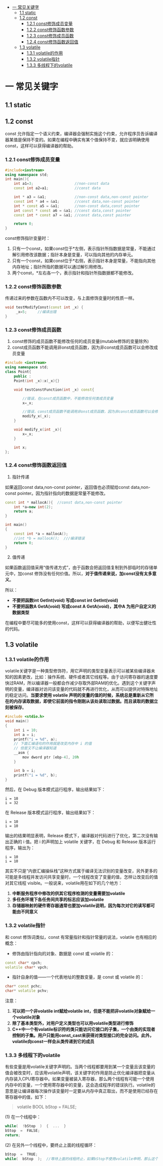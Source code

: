 <!-- TOC -->

- [一 常见关键字](#一-常见关键字)
    - [1.1 static](#11-static)
    - [1.2 const](#12-const)
        - [1.2.1 const修饰成员变量](#121-const修饰成员变量)
        - [1.2.2 const修饰函数参数](#122-const修饰函数参数)
        - [1.2.3 const修饰成员函数](#123-const修饰成员函数)
        - [1.2.4 const修饰函数返回值](#124-const修饰函数返回值)
    - [1.3 volatile](#13-volatile)
        - [1.3.1 volatile的作用](#131-volatile的作用)
        - [1.3.2 volatile指针](#132-volatile指针)
        - [1.3.3 多线程下的volatile](#133-多线程下的volatile)

<!-- /TOC -->

# 一 常见关键字

## 1.1 static



## 1.2 const

const 允许指定一个语义约束，编译器会强制实施这个约束，允许程序员告诉编译器某值是保持不变的。如果在编程中确实有某个值保持不变，就应该明确使用const，这样可以获得编译器的帮助。

### 1.2.1 const修饰成员变量

```C++
#include<iostream>
using namespace std;
int main(){
    int a1=3;                   //non-const data
    const int a2=a1;            //const data

    int * a3 = &a1;             //non-const data,non-const pointer
    const int * a4 = &a1;       //const data,non-const pointer
    int * const a5 = &a1;       //non-const data,const pointer
    int const * const a6 = &a1; //const data,const pointer
    const int * const a7 = &a1; //const data,const pointer

    return 0;
}
```

const修饰指针变量时：

 1. 只有一个const，如果const位于*左侧，表示指针所指数据是常量，不能通过解引用修改该数据；指针本身是变量，可以指向其他的内存单元。
 2. 只有一个const，如果const位于*右侧，表示指针本身是常量，不能指向其他内存地址；指针所指的数据可以通过解引用修改。
 3. 两个const，*左右各一个，表示指针和指针所指数据都不能修改。

### 1.2.2 const修饰函数参数

传递过来的参数在函数内不可以改变，与上面修饰变量时的性质一样。

```C++
void testModifyConst(const int _x) {
     _x=5;　　　//编译出错
}
```

### 1.2.3 const修饰成员函数

1. const修饰的成员函数不能修改任何的成员变量(mutable修饰的变量除外)
2. const成员函数不能调用非onst成员函数，因为非const成员函数可以会修改成员变量

```C++
#include <iostream>
using namespace std;
class Point{
    public :
    Point(int _x):x(_x){}

    void testConstFunction(int _x) const{

        //错误，在const成员函数中，不能修改任何类成员变量
        x=_x;

        //错误，const成员函数不能调用非onst成员函数，因为非const成员函数可以会修改成员变量
        modify_x(_x);
    }

    void modify_x(int _x){
        x=_x;
    }

    int x;
};
```

### 1.2.4 const修饰函数返回值

1) 指针传递

如果返回const data,non-const pointer，返回值也必须赋给const data,non-const pointer。因为指针指向的数据是常量不能修改。

```C++
const int * mallocA(){  //const data,non-const pointer
    int *a=new int(2);
    return a;
}

int main()
{
    const int *a = mallocA();
    //int *b = mallocA();  ///编译错误
    return 0;
}
```

2) 值传递

如果函数返回值采用“值传递方式”，由于函数会把返回值复制到外部临时的存储单元中，加const 修饰没有任何价值。所以，**对于值传递来说，加const没有太多意义**。

所以：

- **不要把函数int GetInt(void) 写成const int GetInt(void)**
- **不要把函数A GetA(void) 写成const A GetA(void)，其中A 为用户自定义的数据类型**

在编程中要尽可能多的使用const，这样可以获得编译器的帮助，以便写出健壮性的代码。

## 1.3 volatile

### 1.3.1 volatile的作用

volatile关键字是一种类型修饰符，用它声明的类型变量表示可以被某些编译器未知的因素更改，比如：操作系统、硬件或者其它线程等。由于访问寄存器的速度要快过RAM，所以编译器一般都会作减少存取外部RAM的优化。遇到这个关键字声明的变量，编译器对访问该变量的代码就不再进行优化，从而可以提供对特殊地址的稳定访问。**当要求使用 volatile 声明的变量的值的时候，系统总是重新从它所在的内存读取数据，即使它前面的指令刚刚从该处读取过数据。而且读取的数据立刻被保存**。

```C++
#include <stdio.h>
void main()
{
    int i = 10;
    int a = i;
    printf("i = %d", a);
    // 下面汇编语句的作用就是改变内存中 i 的值
    // 但是又不让编译器知道
    __asm {
        mov dword ptr [ebp-4], 20h
    }

    int b = i;
    printf("i = %d", b);
}
```

然后，在 Debug 版本模式运行程序，输出结果如下：

    i = 10
    i = 32

在 Release 版本模式运行程序，输出结果如下：

    i = 10
    i = 10

输出的结果明显表明，Release 模式下，编译器对代码进行了优化，第二次没有输出正确的 i 值。把 i 的声明加上 volatile 关键字，在 Debug 和 Release 版本运行程序，输出为：

    i = 10
    i = 10

其实不只是“内嵌汇编操纵栈”这种方式属于编译无法识别的变量改变，另外更多的可能是多线程并发访问共享变量时，一个线程改变了变量的值，怎样让改变后的值对其它线程 visible。一般说来，volatile用在如下的几个地方：

1. **中断服务程序中修改的供其它程序检测的变量需要加volatile**
2. **多任务环境下各任务间共享的标志应该加volatile** 
3. **存储器映射的硬件寄存器通常也要加volatile说明，因为每次对它的读写都可能由不同意义**

### 1.3.2 volatile指针

和 const 修饰词类似，const 有常量指针和指针常量的说法，volatile 也有相应的概念：

- 修饰由指针指向的对象、数据是 const 或 volatile 的：

```C++
const char* cpch;
volatile char* vpch;
```

- 指针自身的值——一个代表地址的整数变量，是 const 或 volatile 的：

```C++
char* const pchc;
char* volatile pchv;
```

注意：

1. **可以把一个非volatile int赋给volatile int，但是不能把非volatile对象赋给一个volatile对象**
2. **除了基本类型外，对用户定义类型也可以用volatile类型进行修饰**
3. **C++中一个有volatile标识符的类只能访问它接口的子集，一个由类的实现者控制的子集。用户只能用const_cast来获得对类型接口的完全访问。此外，volatile向const一样会从类传递到它的成员**

### 1.3.3 多线程下的volatile

有些变量是用volatile关键字声明的。当两个线程都要用到某一个变量且该变量的值会被改变时，应该用volatile声明，该关键字的作用是防止优化编译器把变量从内存装入CPU寄存器中。如果变量被装入寄存器，那么两个线程有可能一个使用内存中的变量，一个使用寄存器中的变量，这会造成程序的错误执行。volatile的意思是让编译器每次操作该变量时一定要从内存中真正取出，而不是使用已经存在寄存器中的值，如下：

> volatile  BOOL  bStop  =  FALSE;

(1) 在一个线程中：

```C++
while(  !bStop  )  {  ...  }
bStop  =  FALSE;
return;
```

(2) 在另外一个线程中，要终止上面的线程循环：

```C++
bStop  =  TRUE;
while(  bStop  );  //等待上面的线程终止，如果bStop不使用volatile申明，那么这个循环将是一个死循环，因为bStop已经读取到了寄存器中，寄存器中bStop的值永远不会变成FALSE，加上volatile，程序在执行时，每次均从内存中读出bStop的值，就不会死循环了。
```
